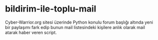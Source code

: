 # bildirim-ile-toplu-mail
Cyber-Warrior.org sitesi üzerinde Python konulu forum başlığı altında yeni bir paylaşımı fark edip bunun mail listesindeki kişilere anlık olarak mail atarak haber veren script.
